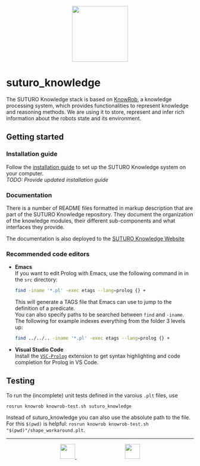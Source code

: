 <p align="center">
  <a href="https://suturo.github.io/suturo_knowledge/">
    <img width="150" src="https://suturo.github.io/suturo_knowledge/assets/images/suturo-knowledge-full-1000.png">
  </a>
</p>

# suturo_knowledge

The SUTURO Knowledge stack is based on [KnowRob](https://github.com/knowrob/knowrob), a knowledge processing system, which provides functionalities to represent knowledge and reasoning methods. We are using it to store, represent and infer rich information about the robots state and its environment.

## Getting started

### Installation guide
Follow the [installation guide](https://github.com/suturo21-22/suturo-installation) to set up the SUTURO Knowledge system on your computer.  
_TODO: Provide updated installation guide_

### Documentation
There is a number of README files formatted in markup description that are part of the SUTURO Knowledge repository. They document the organization of the knowledge modules, their different sub-components and what interfaces they provide.

The documentation is also deployed to the [SUTURO Knowledge Website](https://suturo.github.io/suturo_knowledge/)

### Recommended code editors

- **Emacs**  
  If you want to edit Prolog with Emacs, use the following command in in the `src` directory:
  ```bash
  find -iname '*.pl' -exec etags --lang=prolog {} +  
  ```
  This will generate a TAGS file that Emacs can use to jump to the definition of a predicate.  
  You can also specify paths to be searched between `find` and `-iname`.  
  The following for example indexes everything from the folder 3 levels up:
  ```bash
  find ../../.. -iname '*.pl' -exec etags --lang=prolog {} +
  ```

- **Visual Studio Code**  
  Install the [`VSC-Prolog`](https://marketplace.visualstudio.com/items?itemName=arthurwang.vsc-prolog) extension to get syntax highlighting and code completion for Prolog in VS Code.

## Testing

To run the (incomplete) unit tests defined in the varoius `.plt` files, use
```
rosrun knowrob knowrob-test.sh suturo_knowledge
```

Instead of suturo_knowledge you can also use the absolute path to the file. For this `$(pwd)` is helpful: `rosrun knowrob knowrob-test.sh "$(pwd)"/shape_workaround.plt`.

---

<p align="center">
  <a href="https://www.uni-bremen.de/">
    <img height="40" src="https://suturo.github.io/suturo_knowledge/assets/images/uni-bremen-logo-footer.png">
  </a>
  <span>&emsp;&emsp;&emsp;&emsp;&emsp;&emsp;&emsp;&emsp;&emsp;</span>
  <a href="https://github.com/suturo">
    <img height="40" src="https://suturo.github.io/suturo_knowledge/assets/images/suturo-logo-footer.png">
  </a>
</p>
